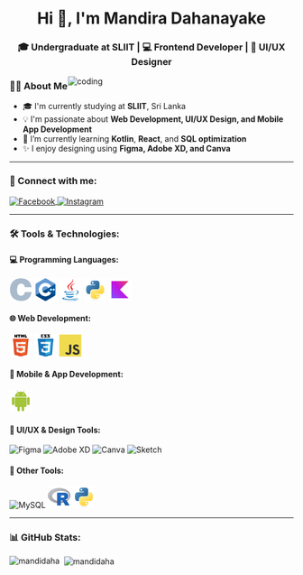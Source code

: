 <h1 align="center">Hi 👋, I'm Mandira Dahanayake</h1>
<h3 align="center">🎓 Undergraduate at SLIIT | 💻 Frontend Developer | 🎨 UI/UX Designer</h3>

<img align="right" alt="coding" width="400" src="https://cdn.dribbble.com/users/4055494/screenshots/15215756/media/d2b66c4ca0192aa26d103448b3d1518b.gif" />

### 🙋‍♀️ About Me
- 🎓 I'm currently studying at **SLIIT**, Sri Lanka  
- 💡 I'm passionate about **Web Development, UI/UX Design, and Mobile App Development**
- 🌱 I’m currently learning **Kotlin**, **React**, and **SQL optimization**
- ✨ I enjoy designing using **Figma, Adobe XD, and Canva**

---

### 🔗 Connect with me:
<p>
  <a href="https://www.facebook.com/share/1APukSFgeJ/?mibextid=wwXIfr" target="blank">
    <img align="center" src="https://raw.githubusercontent.com/rahuldkjain/github-profile-readme-generator/master/src/images/icons/Social/facebook.svg" alt="Facebook" height="30" width="40" />
  </a>
  <a href="https://www.instagram.com/_p_a_v_iii?igsh=ZW5vOXhrd3ZrNGg5&utm_source=qr" target="blank">
    <img align="center" src="https://raw.githubusercontent.com/rahuldkjain/github-profile-readme-generator/master/src/images/icons/Social/instagram.svg" alt="Instagram" height="30" width="40" />
  </a>
</p>

---

### 🛠️ Tools & Technologies:

#### 💻 Programming Languages:
<p>
  <img src="https://raw.githubusercontent.com/devicons/devicon/master/icons/c/c-original.svg" alt="C" width="40" height="40"/>
  <img src="https://raw.githubusercontent.com/devicons/devicon/master/icons/cplusplus/cplusplus-original.svg" alt="C++" width="40" height="40"/>
  <img src="https://raw.githubusercontent.com/devicons/devicon/master/icons/java/java-original.svg" alt="Java" width="40" height="40"/>
  <img src="https://raw.githubusercontent.com/devicons/devicon/master/icons/python/python-original.svg" alt="Python" width="40" height="40"/>
  <img src="https://raw.githubusercontent.com/devicons/devicon/master/icons/kotlin/kotlin-original.svg" alt="Kotlin" width="40" height="40"/>
</p>

#### 🌐 Web Development:
<p>
  <img src="https://raw.githubusercontent.com/devicons/devicon/master/icons/html5/html5-original-wordmark.svg" alt="HTML5" width="40" height="40"/>
  <img src="https://raw.githubusercontent.com/devicons/devicon/master/icons/css3/css3-original-wordmark.svg" alt="CSS3" width="40" height="40"/>
  <img src="https://raw.githubusercontent.com/devicons/devicon/master/icons/javascript/javascript-original.svg" alt="JavaScript" width="40" height="40"/>
</p>

#### 📱 Mobile & App Development:
<p>
  <img src="https://raw.githubusercontent.com/devicons/devicon/master/icons/android/android-original.svg" alt="Android Studio" width="40" height="40"/>
</p>

#### 🎨 UI/UX & Design Tools:
<p>
  <img src="https://upload.wikimedia.org/wikipedia/commons/3/33/Figma-logo.svg" alt="Figma" width="40" height="40"/>
  <img src="https://img.icons8.com/color/48/000000/adobe-xd.png" alt="Adobe XD" width="40" height="40"/>
  <img src="https://img.icons8.com/color/48/000000/canva.png" alt="Canva" width="40" height="40"/>
  <img src="https://cdn.worldvectorlogo.com/logos/sketch-2.svg" alt="Sketch" width="40" height="40"/>
</p>

#### 🧰 Other Tools:
<p>
  <img src="https://cdn.jsdelivr.net/gh/devicons/devicon/icons/mysql/mysql-original.svg" alt="MySQL" width="40" height="40"/>
  <img src="https://raw.githubusercontent.com/devicons/devicon/master/icons/r/r-original.svg" alt="R" width="40" height="40"/>
  <img src="https://raw.githubusercontent.com/devicons/devicon/master/icons/python/python-original.svg" alt="Python" width="40" height="40"/>
</p>

---

### 📊 GitHub Stats:
<p>
  <img align="left" src="https://github-readme-stats.vercel.app/api/top-langs?username=mandidaha&show_icons=true&locale=en&layout=compact" alt="mandidaha" />
</p>

<p>&nbsp;
  <img align="center" src="https://github-readme-stats.vercel.app/api?username=mandidaha&show_icons=true&locale=en" alt="mandidaha" />
</p>

